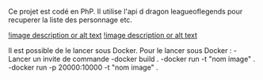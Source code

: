 Ce projet est codé en PhP. Il utilise l'api d dragon leagueoflegends pour recuperer la liste des personnage etc. 

[!image description or alt text](https://raw.githubusercontent.com/kidax/Projet-site-League-of-legends/master/Content/image/presentation_personnage.png?token=ALIXSQPVNFLMJC2LZQ4KMJTBRJRIC)
[!image description or alt text](https://raw.githubusercontent.com/kidax/Projet-site-League-of-legends/master/Content/image/liste_personnages.png?token=ALIXSQNKYN7DIPKKL5NWKV3BRJQ4U)

Il est possible de le lancer sous Docker.
Pour le lancer sous Docker :
    -Lancer un invite de commande
    -docker build .
    -docker run -t "nom image" .
    -docker run -p 20000:10000 -t "nom image" .

